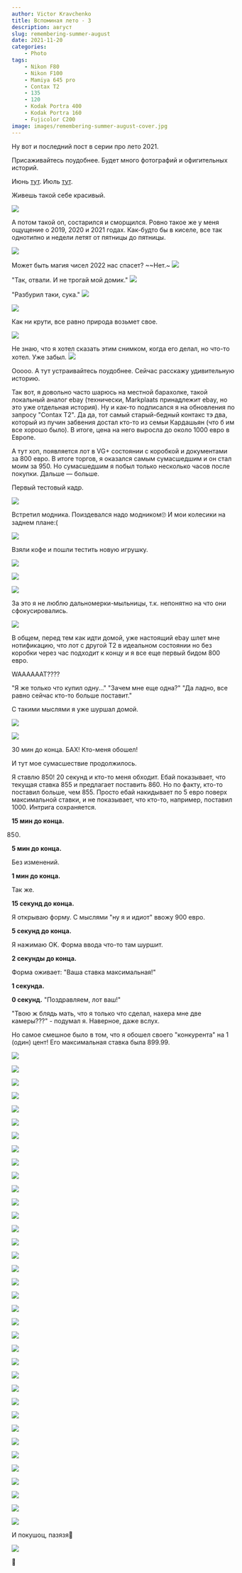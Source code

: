 ```yaml
---
author: Victor Kravchenko
title: Вспоминая лето - 3
description: август
slug: remembering-summer-august
date: 2021-11-20
categories:
    - Photo
tags:
    - Nikon F80
    - Nikon F100
    - Mamiya 645 pro
    - Contax T2
    - 135
    - 120
    - Kodak Portra 400
    - Kodak Portra 160
    - Fujicolor C200
image: images/remembering-summer-august-cover.jpg
---
```


Ну вот и последний пост в серии про лето 2021. 

Присаживайтесь поудобнее. Будет много фотографий и офигительных историй.

Июнь [тут](https://www.snek.sh/p/remembering-summer/).
Июль [тут](https://www.snek.sh/p/remembering-summer-july/).

Живешь такой себе красивый.

![](images/remembering-summer-august-00001.jpg)

А потом такой оп, состарился и сморщился.
Ровно такое же у меня ощущение о 2019, 2020 и 2021 годах. Как-будто бы в киселе, все так однотипно и недели летят от пятницы до пятницы.

![](images/remembering-summer-august-00002.jpg)

Может быть магия чисел 2022 нас спасет? ~~Нет.~
![](images/remembering-summer-august-00003.jpg)

"Так, отвали. И не трогай мой домик."
![](images/remembering-summer-august-00004.jpg)

"Разбурил таки, сука."
![](images/remembering-summer-august-00005.jpg)

![](images/remembering-summer-august-00006.jpg)

Как ни крути, все равно природа возьмет свое.

![](images/remembering-summer-august-00007.jpg)

Не знаю, что я хотел сказать этим снимком, когда его делал, но что-то хотел. Уже забыл.
![](images/remembering-summer-august-00008.jpg)

Ооооо. А тут устраивайтесь поудобнее. Сейчас расскажу удивительную историю.

Так вот, я довольно часто шарюсь на местной барахолке, такой локальный аналог ebay (технически, Markplaats принадлежит ebay, но это уже отдельная история). Ну и как-то подписался я на обновления по запросу "Contax T2". Да да, тот самый старый-бедный контакс тэ два, который из пучин забвения достал кто-то из семьи Кардашьян (что б им все хорошо было). В итоге, цена на него выросла до около 1000 евро в Европе.

А тут хоп, появляется лот в VG+ состоянии с коробкой и документами за 800 евро. В итоге торгов, я оказался самым сумасшедшим и он стал моим за 950. Но сумасшедшим я побыл только несколько часов после покупки. Дальше — больше. 

Первый тестовый кадр.

![](images/remembering-summer-august-00009.jpg)

Встретил модника. Поиздевался надо модником🙄 И мои колесики на заднем плане:(

![](images/remembering-summer-august-00010.jpg)

Взяли кофе и пошли тестить новую игрушку.

![](images/remembering-summer-august-00011.jpg)

![](images/remembering-summer-august-00012.jpg)

![](images/remembering-summer-august-00013.jpg)

За это я не люблю дальномерки-мыльницы, т.к. непонятно на что они сфокусировались.

![](images/remembering-summer-august-00014.jpg)

В общем, перед тем как идти домой, уже настоящий ebay шлет мне нотификацию, что лот c другой T2 в идеальном состоянии но без коробки через час подходит к концу и я все еще первый бидом 800 евро. 

WAAAAAAT???? 

"Я же только что купил одну..."
"Зачем мне еще одна?"
"Да ладно, все равно сейчас кто-то больше поставит."

С такими мыслями я уже шуршал домой.

![](images/remembering-summer-august-00015.jpg)

![](images/remembering-summer-august-00016.jpg)

30 мин до конца. БАХ! Кто-меня обошел!

И тут мое сумасшествие продолжилось. 

Я ставлю 850! 20 секунд и кто-то меня обходит. Ебай показывает, что текущая ставка 855 и предлагает поставить 860. Но по факту, кто-то поставил больше, чем 855. Просто ебай накидывает по 5 евро поверх максимальной ставки, и не показывает, что кто-то, например, поставил 1000. Интрига сохраняется.

**15 мин до конца.**

850.

**5 мин до конца.**

Без изменений.

**1 мин до конца.**

Так же.

**15 секунд до конца.**

Я открываю форму. С мыслями "ну я и идиот" ввожу 900 евро.

**5 секунд до конца.**

Я нажимаю OK. Форма ввода что-то там шуршит.

**2 секунды до конца.**

Форма оживает: "Ваша ставка максимальная!"

**1 секунда.**

**0 секунд.**
"Поздравляем, лот ваш!"

"Твою ж блядь мать, что я только что сделал, нахера мне две камеры???" - подумал я. Наверное, даже вслух.

Но самое смешное было в том, что я обошел своего "конкурента" на 1 (один) цент! Его максимальная ставка была 899.99.

![](images/remembering-summer-august-00016-1.png)

![](images/remembering-summer-august-00017.jpg)

![](images/remembering-summer-august-00018.jpg)

![](images/remembering-summer-august-00019.jpg)

![](images/remembering-summer-august-00020.jpg)

![](images/remembering-summer-august-00021.jpg)

![](images/remembering-summer-august-00022.jpg)

![](images/remembering-summer-august-00023.jpg)

![](images/remembering-summer-august-00024.jpg)

![](images/remembering-summer-august-00025.jpg)

![](images/remembering-summer-august-00026.jpg)

![](images/remembering-summer-august-00027.jpg)

![](images/remembering-summer-august-00028.jpg)

![](images/remembering-summer-august-00029.jpg)

![](images/remembering-summer-august-00030.jpg)

![](images/remembering-summer-august-00031.jpg)

![](images/remembering-summer-august-00032.jpg)

![](images/remembering-summer-august-00033.jpg)

![](images/remembering-summer-august-00034.jpg)

![](images/remembering-summer-august-00035.jpg)

![](images/remembering-summer-august-00036.jpg)

![](images/remembering-summer-august-00037.jpg)

![](images/remembering-summer-august-00038.jpg)

![](images/remembering-summer-august-00039.jpg)

![](images/remembering-summer-august-00040.jpg)

![](images/remembering-summer-august-00041.jpg)

![](images/remembering-summer-august-00042.jpg)

![](images/remembering-summer-august-00043.jpg)

![](images/remembering-summer-august-00044.jpg)

![](images/remembering-summer-august-00045.jpg)

![](images/remembering-summer-august-00046.jpg)

![](images/remembering-summer-august-00047.jpg)

![](images/remembering-summer-august-00048.jpg)

![](images/remembering-summer-august-00049.jpg)

![](images/remembering-summer-august-00050.jpg)

![](images/remembering-summer-august-00051.jpg)

И покушоц, пазязя🥺

![](images/remembering-summer-august-00052.jpg)


🐍 